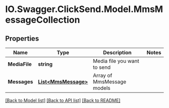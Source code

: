 # IO.Swagger.ClickSend.Model.MmsMessageCollection
## Properties

Name | Type | Description | Notes
------------ | ------------- | ------------- | -------------
**MediaFile** | **string** | Media file you want to send | 
**Messages** | [**List&lt;MmsMessage&gt;**](MmsMessage.md) | Array of MmsMessage models | 

[[Back to Model list]](../README.md#documentation-for-models) [[Back to API list]](../README.md#documentation-for-api-endpoints) [[Back to README]](../README.md)

